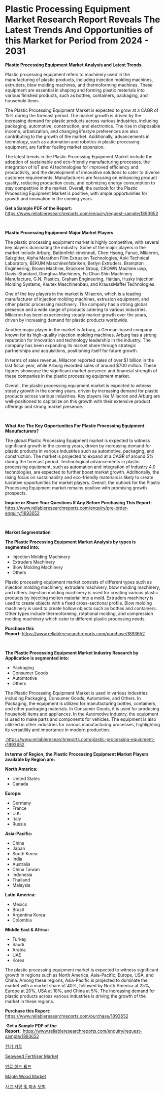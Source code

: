 <p><h1>Plastic Processing Equipment Market Research Report Reveals The Latest Trends And Opportunities of this Market for Period from 2024 - 2031</h1></p><p><strong>Plastic Processing Equipment Market Analysis and Latest Trends</strong></p>
<p><p>Plastic processing equipment refers to machinery used in the manufacturing of plastic products, including injection molding machines, extruders, blow molding machines, and thermoforming machines. These equipment are essential in shaping and forming plastic materials into various finished products, such as bottles, containers, packaging, and household items.</p><p>The Plastic Processing Equipment Market is expected to grow at a CAGR of 15% during the forecast period. The market growth is driven by the increasing demand for plastic products across various industries, including packaging, automotive, construction, and electronics. The rise in disposable income, urbanization, and changing lifestyle preferences are also contributing to the growth of the market. Additionally, advancements in technology, such as automation and robotics in plastic processing equipment, are further fueling market expansion.</p><p>The latest trends in the Plastic Processing Equipment Market include the adoption of sustainable and eco-friendly manufacturing processes, the integration of IoT and AI technologies for improved efficiency and productivity, and the development of innovative solutions to cater to diverse customer requirements. Manufacturers are focusing on enhancing product quality, reducing production costs, and optimizing energy consumption to stay competitive in the market. Overall, the outlook for the Plastic Processing Equipment Market is positive, with ample opportunities for growth and innovation in the coming years.</p></p>
<p><strong>Get a Sample PDF of the Report:&nbsp;</strong> <a href="https://www.reliableresearchreports.com/enquiry/request-sample/1893652">https://www.reliableresearchreports.com/enquiry/request-sample/1893652</a></p>
<p>&nbsp;</p>
<p><strong>Plastic Processing Equipment Major Market Players</strong></p>
<p><p>The plastic processing equipment market is highly competitive, with several key players dominating the industry. Some of the major players in the market include Arburg, Battenfeld-cincinnati, Chen Hsong, Fanuc, Milacron, Salzgitter, Alpha Marathon Film Extrusion Technologies, Aoki Technical Laboratory, BEKUM Maschinenfabriken, Berlyn Extruders, Brampton Engineering, Brown Machine, Brückner Group, CROWN Machine uwp, Davis-Standard, Donghua Machinery, Fu Chun Shin Machinery Manufacture, G.N. Plastics, Graham Engineering, Haitian, Husky Injection Molding Systems, Kautex Maschinenbau, and KraussMaffei Technologies.</p><p>One of the key players in the market is Milacron, which is a leading manufacturer of injection molding machines, extrusion equipment, and other plastic processing machinery. The company has a strong global presence and a wide range of products catering to various industries. Milacron has been experiencing steady market growth over the years, driven by increasing demand for plastic products worldwide.</p><p>Another major player in the market is Arburg, a German-based company known for its high-quality injection molding machines. Arburg has a strong reputation for innovation and technology leadership in the industry. The company has been expanding its market share through strategic partnerships and acquisitions, positioning itself for future growth.</p><p>In terms of sales revenue, Milacron reported sales of over $1 billion in the last fiscal year, while Arburg recorded sales of around $700 million. These figures showcase the significant market presence and financial strength of these companies in the plastic processing equipment market.</p><p>Overall, the plastic processing equipment market is expected to witness steady growth in the coming years, driven by increasing demand for plastic products across various industries. Key players like Milacron and Arburg are well-positioned to capitalize on this growth with their extensive product offerings and strong market presence.</p></p>
<p>&nbsp;</p>
<p><strong>What Are The Key Opportunities For Plastic Processing Equipment Manufacturers?</strong></p>
<p><p>The global Plastic Processing Equipment market is expected to witness significant growth in the coming years, driven by increasing demand for plastic products in various industries such as automotive, packaging, and construction. The market is projected to expand at a CAGR of around 5% during the forecast period. Technological advancements in plastic processing equipment, such as automation and integration of Industry 4.0 technologies, are expected to further boost market growth. Additionally, the rising focus on sustainability and eco-friendly materials is likely to create lucrative opportunities for market players. Overall, the outlook for the Plastic Processing Equipment market remains positive with promising growth prospects.</p></p>
<p><strong>Inquire or Share Your Questions If Any Before Purchasing This Report:</strong> <a href="https://www.reliableresearchreports.com/enquiry/pre-order-enquiry/1893652">https://www.reliableresearchreports.com/enquiry/pre-order-enquiry/1893652</a></p>
<p>&nbsp;</p>
<p><strong>Market Segmentation</strong></p>
<p><strong>The Plastic Processing Equipment Market Analysis by types is segmented into:</strong></p>
<p><ul><li>Injection Molding Machinery</li><li>Extruders Machinery</li><li>Blow Molding Machinery</li><li>Others</li></ul></p>
<p><p>Plastic processing equipment market consists of different types such as injection molding machinery, extruders machinery, blow molding machinery, and others. Injection molding machinery is used for creating various plastic products by injecting molten material into a mold. Extruders machinery is used to create objects with a fixed cross-sectional profile. Blow molding machinery is used to create hollow objects such as bottles and containers. Other types include thermoforming, rotational molding, and compression molding machinery which cater to different plastic processing needs.</p></p>
<p><strong>Purchase this Report:&nbsp;</strong><a href="https://www.reliableresearchreports.com/purchase/1893652">https://www.reliableresearchreports.com/purchase/1893652</a></p>
<p>&nbsp;</p>
<p><strong>The Plastic Processing Equipment Market Industry Research by Application is segmented into:</strong></p>
<p><ul><li>Packaging</li><li>Consumer Goods</li><li>Automtotive</li><li>Others</li></ul></p>
<p><p>The Plastic Processing Equipment Market is used in various industries including Packaging, Consumer Goods, Automotive, and Others. In Packaging, the equipment is utilized for manufacturing bottles, containers, and other packaging materials. In Consumer Goods, it is used for producing household items and appliances. In the Automotive industry, the equipment is used to make parts and components for vehicles. The equipment is also utilized in other industries for various manufacturing processes, highlighting its versatility and importance in modern production.</p></p>
<p><a href="https://www.reliableresearchreports.com/plastic-processing-equipment-r1893652">&nbsp;https://www.reliableresearchreports.com/plastic-processing-equipment-r1893652</a></p>
<p><strong>In terms of Region, the Plastic Processing Equipment Market Players available by Region are:</strong></p>
<p>
    <p> <strong> North America: </strong>
        <ul>
            <li>United States</li>
            <li>Canada</li>
        </ul>
        </p> 
    <p> <strong> Europe: </strong>
        <ul>
            <li>Germany</li>
            <li>France</li>
            <li>U.K.</li>
            <li>Italy</li>
            <li>Russia</li>
        </ul>
        </p> 
    <p> <strong> Asia-Pacific: </strong>
        <ul>
            <li>China</li>
            <li>Japan</li>
            <li>South Korea</li>
            <li>India</li>
            <li>Australia</li>
            <li>China Taiwan</li>
            <li>Indonesia</li>
            <li>Thailand</li>
            <li>Malaysia</li>
        </ul>
        </p> 
    <p> <strong> Latin America: </strong>
        <ul>
            <li>Mexico</li>
            <li>Brazil</li>
            <li>Argentina Korea</li>
            <li>Colombia</li>
        </ul>
        </p> 
    <p> <strong> Middle East & Africa: </strong>
        <ul>
            <li>Turkey</li>
            <li>Saudi</li>
            <li>Arabia</li>
            <li>UAE</li>
            <li>Korea</li>
        </ul>
    </p>
    </p>
<p><p>The plastic processing equipment market is expected to witness significant growth in regions such as North America, Asia-Pacific, Europe, USA, and China. Among these regions, Asia-Pacific is projected to dominate the market with a market share of 40%, followed by North America at 25%, Europe at 20%, USA at 10%, and China at 5%. The increasing demand for plastic products across various industries is driving the growth of the market in these regions.</p></p>
<p><strong>Purchase this Report: </strong><a href="https://www.reliableresearchreports.com/purchase/1893652">https://www.reliableresearchreports.com/purchase/1893652</a></p>
<p>&nbsp;<strong>Get a Sample PDF of the Report:&nbsp;&nbsp;</strong><a href="https://www.reliableresearchreports.com/enquiry/request-sample/1893652">https://www.reliableresearchreports.com/enquiry/request-sample/1893652</a></p>
<p><strong></strong></p>
<p><p><a href="https://medium.com/@fredajerde/%EC%A0%84%EA%B8%B0-%EC%B9%B4%ED%8A%B8-%EC%8B%9C%EC%9E%A5-%EC%8B%9C%EC%9E%A5-%EC%A0%90%EC%9C%A0%EC%9C%A8-%EC%8B%9C%EC%9E%A5-%EB%8F%99%ED%96%A5-%EB%B0%8F-%EB%AF%B8%EB%9E%98-%EC%84%B1%EC%9E%A5-%ED%83%90%EA%B5%AC-7346a02a5c85">전기 카트</a></p><p><a href="https://issuu.com/reportprime-2/docs/seaweed-fertiliser-market-size-2030.pptx">Seaweed Fertiliser Market</a></p><p><a href="https://github.com/darrellockm3ytan895656/Market-Research-Report-List-1/blob/main/736149430273.md">연료 핸드 펌프</a></p><p><a href="https://issuu.com/reportprime-2/docs/maple-wood-market-size-2030.pptx">Maple Wood Market</a></p><p><a href="https://medium.com/@sophieinleeds/%EC%82%AC%EA%B3%A0-%EC%82%AC%EB%A7%9D-%EB%B0%8F-%EC%A0%88%EB%8B%A8-%EB%B3%B4%ED%97%98-%EC%8B%9C%EC%9E%A5-%EB%8F%99%ED%96%A5-%EB%B0%8F-%EC%8B%9C%EC%9E%A5-%EB%B6%84%EC%84%9D%EC%9D%80-2024-2031%EB%85%84-%EA%B8%B0%EA%B0%84%EC%9D%84-%EC%98%88%EC%83%81%ED%95%A9%EB%8B%88%EB%8B%A4-73ad3997ce8a">사고 사망 및 파손 보험</a></p></p>